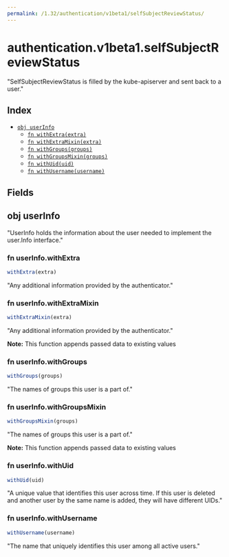 ```yaml
---
permalink: /1.32/authentication/v1beta1/selfSubjectReviewStatus/
---
```


# authentication.v1beta1.selfSubjectReviewStatus

"SelfSubjectReviewStatus is filled by the kube-apiserver and sent back to a user."

## Index

* [`obj userInfo`](#obj-userinfo)
  * [`fn withExtra(extra)`](#fn-userinfowithextra)
  * [`fn withExtraMixin(extra)`](#fn-userinfowithextramixin)
  * [`fn withGroups(groups)`](#fn-userinfowithgroups)
  * [`fn withGroupsMixin(groups)`](#fn-userinfowithgroupsmixin)
  * [`fn withUid(uid)`](#fn-userinfowithuid)
  * [`fn withUsername(username)`](#fn-userinfowithusername)

## Fields

## obj userInfo

"UserInfo holds the information about the user needed to implement the user.Info interface."

### fn userInfo.withExtra

```ts
withExtra(extra)
```

"Any additional information provided by the authenticator."

### fn userInfo.withExtraMixin

```ts
withExtraMixin(extra)
```

"Any additional information provided by the authenticator."

**Note:** This function appends passed data to existing values

### fn userInfo.withGroups

```ts
withGroups(groups)
```

"The names of groups this user is a part of."

### fn userInfo.withGroupsMixin

```ts
withGroupsMixin(groups)
```

"The names of groups this user is a part of."

**Note:** This function appends passed data to existing values

### fn userInfo.withUid

```ts
withUid(uid)
```

"A unique value that identifies this user across time. If this user is deleted and another user by the same name is added, they will have different UIDs."

### fn userInfo.withUsername

```ts
withUsername(username)
```

"The name that uniquely identifies this user among all active users."